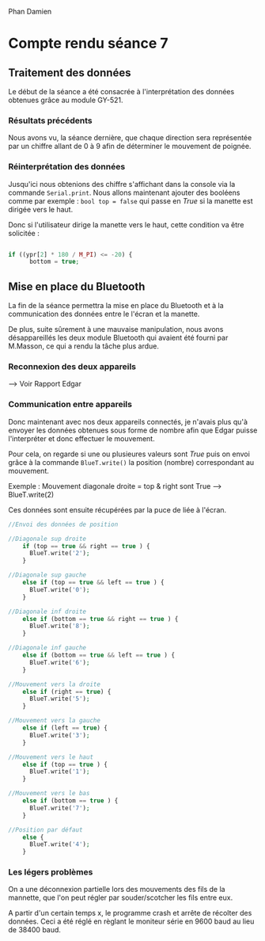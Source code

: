 Phan Damien

# Compte rendu séance 7

## Traitement des données

Le début de la séance a été consacrée à l'interprétation des données obtenues grâce au module GY-521.

### Résultats précédents

Nous avons vu, la séance dernière, que chaque direction sera représentée par un chiffre allant de 0 à 9 afin de déterminer le mouvement de poignée.

### Réinterprétation des données

Jusqu'ici nous obtenions des chiffre s'affichant dans la console via la commande `Serial.print`. 
Nous allons maintenant ajouter des booléens comme par exemple : `bool top = false` qui passe en *True* si la manette est dirigée vers le haut.

Donc si l'utilisateur dirige la manette vers le haut, cette condition va être solicitée : 
```php

if ((ypr[2] * 180 / M_PI) <= -20) {
      bottom = true;

```


## Mise en place du Bluetooth

La fin de la séance permettra la mise en place du Bluetooth et à la communication des données entre le l'écran et la manette.

De plus, suite sûrement à une mauvaise manipulation, nous avons désappareillés les deux module Bluetooth qui avaient été fourni par M.Masson, ce qui a rendu la tâche plus ardue.

### Reconnexion des deux appareils

--> Voir Rapport Edgar 

### Communication entre appareils

Donc maintenant avec nos deux appareils connectés, je n'avais plus qu'à envoyer les données obtenues sous forme de nombre afin que Edgar puisse l'interpréter et donc effectuer le mouvement.

Pour cela, on regarde si une ou plusieures valeurs sont *True* puis on envoi grâce à la commande `BlueT.write()` la position (nombre) correspondant au mouvement.

Exemple :     Mouvement diagonale droite = top & right sont True --> BlueT.write(2)

Ces données sont ensuite récupérées par la puce de liée à l'écran.

```php
//Envoi des données de position

//Diagonale sup droite
    if (top == true && right == true ) {
      BlueT.write('2');
    }

//Diagonale sup gauche
    else if (top == true && left == true ) {
      BlueT.write('0');
    }

//Diagonale inf droite
    else if (bottom == true && right == true ) {
      BlueT.write('8');
    }

//Diagonale inf gauche
    else if (bottom == true && left == true ) {
      BlueT.write('6');
    }

//Mouvement vers la droite
    else if (right == true) {
      BlueT.write('5');
    }

//Mouvement vers la gauche
    else if (left == true) {
      BlueT.write('3');
    }

//Mouvement vers le haut
    else if (top == true ) {
      BlueT.write('1');
    }

//Mouvement vers le bas
    else if (bottom == true ) {
      BlueT.write('7');
    }

//Position par défaut
    else {
      BlueT.write('4');
    }

```

### Les légers problèmes 

On a une déconnexion partielle lors des mouvements des fils de la mannette, que l'on peut régler par souder/scotcher les fils entre eux.

A partir d'un certain temps x, le programme crash et arrête de récolter des données.
Ceci a été réglé en règlant le moniteur série en 9600 baud au lieu de 38400 baud.

